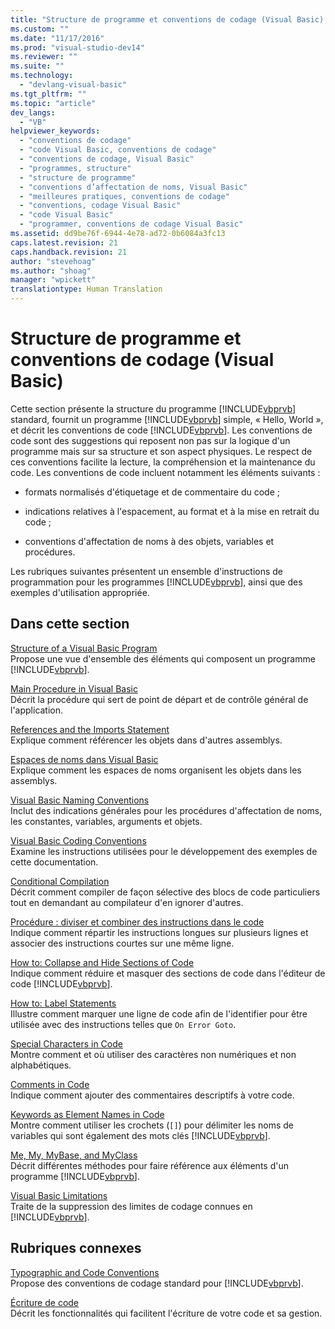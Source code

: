 ```yaml
---
title: "Structure de programme et conventions de codage (Visual Basic) | Microsoft Docs"
ms.custom: ""
ms.date: "11/17/2016"
ms.prod: "visual-studio-dev14"
ms.reviewer: ""
ms.suite: ""
ms.technology: 
  - "devlang-visual-basic"
ms.tgt_pltfrm: ""
ms.topic: "article"
dev_langs: 
  - "VB"
helpviewer_keywords: 
  - "conventions de codage"
  - "code Visual Basic, conventions de codage"
  - "conventions de codage, Visual Basic"
  - "programmes, structure"
  - "structure de programme"
  - "conventions d’affectation de noms, Visual Basic"
  - "meilleures pratiques, conventions de codage"
  - "conventions, codage Visual Basic"
  - "code Visual Basic"
  - "programmer, conventions de codage Visual Basic"
ms.assetid: dd9be76f-6944-4e78-ad72-0b6084a3fc13
caps.latest.revision: 21
caps.handback.revision: 21
author: "stevehoag"
ms.author: "shoag"
manager: "wpickett"
translationtype: Human Translation
---
```

# Structure de programme et conventions de codage (Visual Basic)
Cette section présente la structure du programme [!INCLUDE[vbprvb](../../../csharp/programming-guide/concepts/linq/includes/vbprvb_md.md)] standard, fournit un programme [!INCLUDE[vbprvb](../../../csharp/programming-guide/concepts/linq/includes/vbprvb_md.md)] simple, « Hello, World », et décrit les conventions de code [!INCLUDE[vbprvb](../../../csharp/programming-guide/concepts/linq/includes/vbprvb_md.md)].  Les conventions de code sont des suggestions qui reposent non pas sur la logique d'un programme mais sur sa structure et son aspect physiques.  Le respect de ces conventions facilite la lecture, la compréhension et la maintenance du code.  Les conventions de code incluent notamment les éléments suivants :  
  
-   formats normalisés d'étiquetage et de commentaire du code ;  
  
-   indications relatives à l'espacement, au format et à la mise en retrait du code ;  
  
-   conventions d'affectation de noms à des objets, variables et procédures.  
  
 Les rubriques suivantes présentent un ensemble d'instructions de programmation pour les programmes [!INCLUDE[vbprvb](../../../csharp/programming-guide/concepts/linq/includes/vbprvb_md.md)], ainsi que des exemples d'utilisation appropriée.  
  
## Dans cette section  
 [Structure of a Visual Basic Program](../../../visual-basic/programming-guide/program-structure/structure-of-a-visual-basic-program.md)  
 Propose une vue d'ensemble des éléments qui composent un programme [!INCLUDE[vbprvb](../../../csharp/programming-guide/concepts/linq/includes/vbprvb_md.md)].  
  
 [Main Procedure in Visual Basic](../../../visual-basic/programming-guide/program-structure/main-procedure.md)  
 Décrit la procédure qui sert de point de départ et de contrôle général de l'application.  
  
 [References and the Imports Statement](../../../visual-basic/programming-guide/program-structure/references-and-the-imports-statement.md)  
 Explique comment référencer les objets dans d'autres assemblys.  
  
 [Espaces de noms dans Visual Basic](../../../visual-basic/programming-guide/program-structure/namespaces.md)  
 Explique comment les espaces de noms organisent les objets dans les assemblys.  
  
 [Visual Basic Naming Conventions](../../../visual-basic/programming-guide/program-structure/naming-conventions.md)  
 Inclut des indications générales pour les procédures d'affectation de noms, les constantes, variables, arguments et objets.  
  
 [Visual Basic Coding Conventions](../../../visual-basic/programming-guide/program-structure/coding-conventions.md)  
 Examine les instructions utilisées pour le développement des exemples de cette documentation.  
  
 [Conditional Compilation](../../../visual-basic/programming-guide/program-structure/conditional-compilation.md)  
 Décrit comment compiler de façon sélective des blocs de code particuliers tout en demandant au compilateur d'en ignorer d'autres.  
  
 [Procédure : diviser et combiner des instructions dans le code](../../../visual-basic/programming-guide/program-structure/how-to-break-and-combine-statements-in-code.md)  
 Indique comment répartir les instructions longues sur plusieurs lignes et associer des instructions courtes sur une même ligne.  
  
 [How to: Collapse and Hide Sections of Code](../../../visual-basic/programming-guide/program-structure/how-to-collapse-and-hide-sections-of-code.md)  
 Indique comment réduire et masquer des sections de code dans l'éditeur de code [!INCLUDE[vbprvb](../../../csharp/programming-guide/concepts/linq/includes/vbprvb_md.md)].  
  
 [How to: Label Statements](../../../visual-basic/programming-guide/program-structure/how-to-label-statements.md)  
 Illustre comment marquer une ligne de code afin de l'identifier pour être utilisée avec des instructions telles que `On Error Goto`.  
  
 [Special Characters in Code](../../../visual-basic/programming-guide/program-structure/special-characters-in-code.md)  
 Montre comment et où utiliser des caractères non numériques et non alphabétiques.  
  
 [Comments in Code](../../../visual-basic/programming-guide/program-structure/comments-in-code.md)  
 Indique comment ajouter des commentaires descriptifs à votre code.  
  
 [Keywords as Element Names in Code](../../../visual-basic/programming-guide/program-structure/keywords-as-element-names-in-code.md)  
 Montre comment utiliser les crochets \(`[]`\) pour délimiter les noms de variables qui sont également des mots clés [!INCLUDE[vbprvb](../../../csharp/programming-guide/concepts/linq/includes/vbprvb_md.md)].  
  
 [Me, My, MyBase, and MyClass](../../../visual-basic/programming-guide/program-structure/me-my-mybase-and-myclass.md)  
 Décrit différentes méthodes pour faire référence aux éléments d'un programme [!INCLUDE[vbprvb](../../../csharp/programming-guide/concepts/linq/includes/vbprvb_md.md)].  
  
 [Visual Basic Limitations](../../../visual-basic/programming-guide/program-structure/limitations.md)  
 Traite de la suppression des limites de codage connues en [!INCLUDE[vbprvb](../../../csharp/programming-guide/concepts/linq/includes/vbprvb_md.md)].  
  
## Rubriques connexes  
 [Typographic and Code Conventions](../../../visual-basic/language-reference/typographic-and-code-conventions.md)  
 Propose des conventions de codage standard pour [!INCLUDE[vbprvb](../../../csharp/programming-guide/concepts/linq/includes/vbprvb_md.md)].  
  
 [Écriture de code](/visual-studio/ide/writing-code-in-the-code-and-text-editor)  
 Décrit les fonctionnalités qui facilitent l'écriture de votre code et sa gestion.